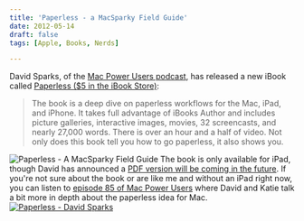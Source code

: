 ```yaml
---
title: 'Paperless - a MacSparky Field Guide'
date: 2012-05-14
draft: false
tags: [Apple, Books, Nerds]

---
```


David Sparks, of the [Mac Power Users podcast](http://5by5.tv/mpu), has released a new iBook called [Paperless ($5 in the iBook Store)](http://click.linksynergy.com/fs-bin/stat?id=6PFrOqNV4B8&offerid=146261&type=3&subid=0&tmpid=1826&RD_PARM1=http%253A%252F%252Fitunes.apple.com%252Fca%252Fbook%252Fpaperless%252Fid520393162%253Fmt%253D11%2526uo%253D4%2526partnerId%253D30):

> The book is a deep dive on paperless workflows for the Mac, iPad, and iPhone. It takes full advantage of iBooks Author and includes picture galleries, interactive images, movies, 32 screencasts, and nearly 27,000 words. There is over an hour and a half of video. Not only does this book tell you how to go paperless, it also shows you.

![](https://chrisenns.com/wp-content/uploads/2012/05/Paperless-A-MacSparky-Field-Guide.jpg "Paperless - A MacSparky Field Guide") The book is only available for iPad, though David has announced a [PDF version will be coming in the future](http://www.macsparky.com/blog/2012/5/11/paperless-update.html). If you're not sure about the book or are like me and without an iPad right now, you can listen to [episode 85 of Mac Power Users](http://5by5.tv/mpu/85) where David and Katie talk a bit more in depth about the paperless idea for Mac. [![Paperless - David Sparks](http://r.mzstatic.com/images/web/linkmaker/badge_bookstore-lrg.gif)](http://click.linksynergy.com/fs-bin/stat?id=6PFrOqNV4B8&offerid=146261&type=3&subid=0&tmpid=1826&RD_PARM1=http%253A%252F%252Fitunes.apple.com%252Fca%252Fbook%252Fpaperless%252Fid520393162%253Fmt%253D11%2526uo%253D4%2526partnerId%253D30)